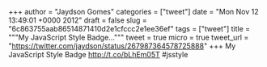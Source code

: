 
+++
author = "Jaydson Gomes"
categories = ["tweet"]
date = "Mon Nov 12 13:49:01 +0000 2012"
draft = false
slug = "6c863755aab86514871410d2e1cfccc2e1ee36ef"
tags = ["tweet"]
title = """My JavaScript Style Badge..."""
tweet = true
micro = true
tweet_url = "https://twitter.com/jaydson/status/267987364578725888"
+++
My JavaScript Style Badge http://t.co/bLhEm05T #jsstyle
